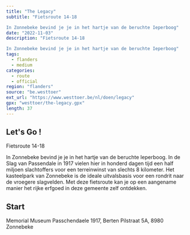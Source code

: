 ```yaml
---
title: "The Legacy"
subtitle: "Fietsroute 14-18

In Zonnebeke bevind je je in het hartje van de beruchte Ieperboog"
date: "2022-11-03"
description: "Fietsroute 14-18

In Zonnebeke bevind je je in het hartje van de beruchte Ieperboog" 
tags:
  - flanders
  - medium
categories: 
  - route
  - official
region: "flanders"
source: "be.westtoer"
ext_url: "https://www.westtoer.be/nl/doen/legacy"
gpx: "westtoer/the-legacy.gpx"
length: 37
---
```


## Let's Go !

Fietsroute 14-18

In Zonnebeke bevind je je in het hartje van de beruchte Ieperboog. In de Slag van Passendale in 1917 vielen hier in honderd dagen tijd een half miljoen slachtoffers voor een terreinwinst van slechts 8 kilometer. Het kasteelpark van Zonnebeke is de ideale uitvalsbasis voor een rondrit naar de vroegere slagvelden. Met deze fietsroute kan je op een aangename manier het rijke erfgoed in deze gemeente zelf ontdekken.

## Start 

Memorial Museum Passchendaele 1917, Berten Pilstraat 5A, 8980 Zonnebeke 


